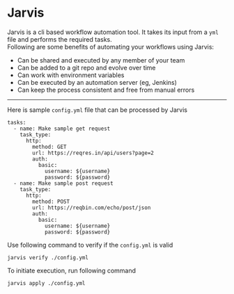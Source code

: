 # Jarvis

Jarvis is a cli based workflow automation tool. It takes its input from a `yml` 
file and performs the required tasks.  
Following are some benefits of automating your workflows using Jarvis:
- Can be shared and executed by any member of your team
- Can be added to a git repo and evolve over time
- Can work with environment variables
- Can be executed by an automation server (eg, Jenkins)
- Can keep the process consistent and free from manual errors

---
Here is sample `config.yml` file that can be processed by Jarvis
```
tasks:
  - name: Make sample get request
    task_type:
      http:
        method: GET
        url: https://reqres.in/api/users?page=2
        auth:
          basic:
            username: ${username}
            password: ${password}
  - name: Make sample post request
    task_type:
      http:
        method: POST
        url: https://reqbin.com/echo/post/json
        auth:
          basic:
            username: ${username}
            password: ${password}
```
Use following command to verify if the `config.yml` is valid
```
jarvis verify ./config.yml
```
To initiate execution, run following command
```
jarvis apply ./config.yml
```